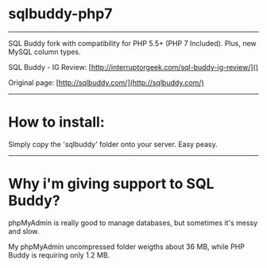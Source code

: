sqlbuddy-php7
=============

---
SQL Buddy fork with compatibility for PHP 5.5+ (PHP 7 Included). Plus, new MySQL column types.

SQL Buddy - IG Review: [http://interruptorgeek.com/sql-buddy-ig-review/]()

Original page: [http://sqlbuddy.com/](http://sqlbuddy.com/)


---
# How to install:

Simply copy the 'sqlbuddy' folder onto your server. Easy peasy.


---
# Why i'm giving support to SQL Buddy?

phpMyAdmin is really good to manage databases, but sometimes it's messy and slow.

My phpMyAdmin uncompressed folder weigths about 36 MB, while PHP Buddy is requiring only 1.2 MB.
